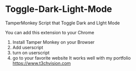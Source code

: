 # Toggle-Dark-Light-Mode
TamperMonkey Script that Toggle Dark and LIght Mode

You can add this extension to your Chrome

1. Install Tamper Monkey on your Browser
2. Add userscript
3. turn on userscript 
4. go to your favorite website
It works well with my portfolio https://www.t3chvision.com
